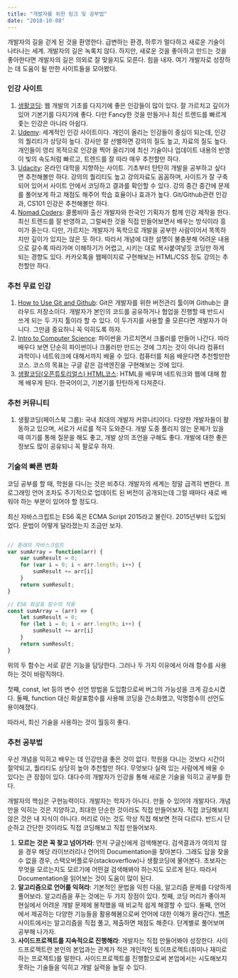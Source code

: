 ```yaml
---
title: "개발자를 위한 링크 및 공부법"
date: "2018-10-08"
---
```


개발자의 길을 걷게 된 것을 환영한다. 급변하는 환경, 하루가 멀다하고 새로운 기술이 나타나는 세계. 개발자의 길은 녹록치 않다. 하지만, 새로운 것을 좋아하고 만드는 것을 좋아한다면 개발자의 길은 의외로 잘 맞을지도 모른다. 힘을 내자. 여기 개발자로 성장하는 데 도움이 될 만한 사이트들을 모아봤다.

### 인강 사이트
1. [생활코딩](https://opentutorials.org/): 웹 개발의 기초를 다지기에 좋은 인강들이 많이 있다. 잘 가르치고 깊이가 있어 기본기를 다지기에 좋다. 다만 Fancy한 것을 만들거나 최신 트렌드를 빠르게 좇는 인강은 아니라 아쉽다.
2. [Udemy](https://www.udemy.com/): 세계적인 인강 사이트이다. 개인이 올리는 인강들이 중심이 되는데, 인강의 퀄리티가 상당히 높다. 강사만 잘 선별하면 강의의 질도 높고, 자료의 질도 높다. 개인들이 영리 목적으로 인강을 찍어 올리기에 최신 기술이나 업데이트 내용의 반영이 빛의 속도처럼 빠르고, 트렌드를 잘 따라 매우 추천할만 하다.
3. [Udacity](https://www.udacity.com/): 온라인 대학을 지향하는 사이트. 기초부터 탄탄히 개발을 공부하고 싶다면 추천해볼만 하다. 강의의 퀄리티도 높고 강의자료도 꼼꼼하며, 사이트가 잘 구축되어 있어서 사이트 안에서 코딩하고 결과를 확인할 수 있다. 강의 중간 중간에 문제를 풀어보게 하고 채점도 해주어 학습 효율이나 효과가 높다. Git/Github관련 인강과, CS101 인강은 추천해볼만 하다.
4. [Nomad Coders](https://academy.nomadcoders.co/courses/category/KR): 콜롬비아 출신 개발자와 한국인 기획자가 함께 인강 제작을 한다. 최신 트렌드를 잘 반영하고, 그럴싸한 것을 직접 만들어보면서 배우는 방식이라 흥미가 돋는다. 다만, 가르치는 개발자가 독학으로 개발을 공부한 사람이어서 똑똑하지만 깊이가 있지는 않은 듯 하다. 따라서 개념에 대한 설명이 불충분해 어려운 내용으로 갈수록 따라가며 이해하기가 어렵고, 시키는 대로 복사붙여넣듯 코딩만 하게 되는 경향도 있다. 카카오톡을 웹페이지로 구현해보는 HTML/CSS 정도 강의는 추천할만 하다.


### 추천 무료 인강
1. [How to Use Git and Github](https://classroom.udacity.com/courses/ud775): Git은 개발자를 위한 버전관리 툴이며 Github는 클라우드 저장소이다. 개발자가 본인의 코드를 공유하거나 협업을 진행할 때 반드시 쓰게 되는 두 가지 툴이라 할 수 있다. 이 두가지를 사용할 줄 모른다면 개발자가 아니다. 그만큼 중요하니 꼭 익히도록 하자.
2. [Intro to Computer Science](https://classroom.udacity.com/courses/cs101): 파이썬을 가르치면서 크롤러를 만들어 나간다. 따라 배우다 보면 단순히 파이썬이나 크롤러만 만드는 것에 그치는 것이 아니라 컴퓨터 과학이나 네트워크에 대해서까지 배울 수 있다. 컴퓨터를 처음 배운다면 추천할만한 코스. 코스의 목표는 구글 같은 검색엔진을 구현해보는 것에 있다.
3. [생활코딩(오픈튜토리얼스) HTML코스](https://opentutorials.org/course/3084): HTML을 배우며 네트워크와 웹에 대해 함께 배우게 된다. 한국어이고, 기본기를 탄탄하게 다져준다.


### 추천 커뮤니티
1. 생활코딩(페이스북 그룹): 국내 최대의 개발자 커뮤니티이다. 다양한 개발자들이 활동하고 있으며, 서로가 서로를 적극 도와준다. 개발 도중 풀리지 않는 문제가 있을 때 여기를 통해 질문을 해도 좋고, 개발 상의 조언을 구해도 좋다. 개발에 대한 좋은 정보도 많이 공유되니 꼭 팔로우 하자.


### 기술의 빠른 변화
코딩 공부를 할 때, 학원을 다니는 것은 비추다. 개발자의 세계는 정말 급격히 변한다. 프로그래밍 언어 조차도 주기적으로 업데이트 된 버전이 공개되는데 그럴 때마다 새로 배워야 하는 부분이 있어야 할 정도다.

최신 자바스크립트는 ES6 혹은 ECMA Script 2015라고 불린다. 2015년부터 도입되었다. 문법이 어떻게 달라졌는지 조금만 보자.

```javascript

// 종래의 자바스크립트
var sumArray = function(arr) {
    var sumResult = 0;
    for (var i = 0; i < arr.length; i++) {
        sumResult += arr[i]
    }
    return sumResult;
}

// ES6 화살표 함수의 적용
const sumArray = (arr) => {
    let sumResult = 0;
    for (let i = 0; i < arr.length; i++) {
        sumResult += arr[i]
    }
    return sumResult;
}
```

위의 두 함수는 서로 같은 기능을 담당한다. 그러나 두 가지 이유에서 아래 함수를 사용하는 것이 바람직하다.

첫째, const, let 등의 변수 선언 방법을 도입함으로써 버그의 가능성을 크게 감소시켰다. 둘째, function 대신 화살표함수를 사용해 코딩을 간소화했고, 익명함수의 선언도 용이해졌다.

따라서, 최신 기술을 사용하는 것이 월등히 좋다.

### 추천 공부법
우선 개념을 익히고 배우는 데 인강만큼 좋은 것이 없다. 학원을 다니는 것보다 시간이 절약되고, 퀄리티도 상당히 높아 추천할만 하다. 무엇보다 실력 있는 사람에게 배울 수 있다는 큰 장점이 있다. 대다수의 개발자가 인강을 통해 새로운 기술을 익히고 공부를 한다.

개발자의 핵심은 구현능력이다. 개발자는 학자가 아니다. 만들 수 있어야 개발자다. 개념만을 익히는 것은 지양하고, 최대한 단순한 것이라도 직접 만들어보자. 직접 코딩해보지 않은 것은 내 지식이 아니다. 머리로 아는 것도 막상 직접 해보면 전혀 다르다. 반드시 단순하고 간단한 것이라도 직접 코딩해보고 직접 만들어보자.

1. __모르는 것은 꼭 찾고 넘어가라__: 먼저 구글신에게 검색해본다. 검색결과가 여의치 않을 경우 해당 라이브러리나 언어의 Documentation을 찾아본다. 그래도 답을 찾을 수 없을 경우, 스택오버플로우(stackoverflow)나 생활코딩에 물어본다. 초보자는 무엇을 모르는지도 모르기에 어떤걸 검색해봐야 하는지도 모르게 된다. 따라서 Documentation을 읽어보는 것이 도움이 많이 된다.
2. __알고리즘으로 언어를 익혀라__: 기본적인 문법을 익힌 다음, 알고리즘 문제를 다양하게 풀어보라. 알고리즘을 푸는 것에는 두 가지 장점이 있다. 첫째, 코딩 머리가 좋아져 현실에서 어려운 개발 문제에 봉착했을 때 비교적 쉽게 해결할 수 있다. 둘째, 언어에서 제공하는 다양한 기능들을 활용해봄으로써 언어에 대한 이해가 올라간다. [백준](https://www.acmicpc.net/) 사이트에서는 알고리즘을 직접 풀고, 제출하면 채점도 해준다. 단계별로 풀어보며 공부해 나가자.
3. __사이드프로젝트를 지속적으로 진행해라__: 개발자는 직접 만들어봐야 성장한다. 사이드프로젝트란 본인의 본업과는 관계가 적은 개인적인 토이프로젝트(취미나 재미로 하는 프로젝트)를 말한다. 사이드프로젝트를 진행함으로써 본업에서는 시도해보지 못하는 기술들을 익히고 개발 실력을 늘릴 수 있다. 